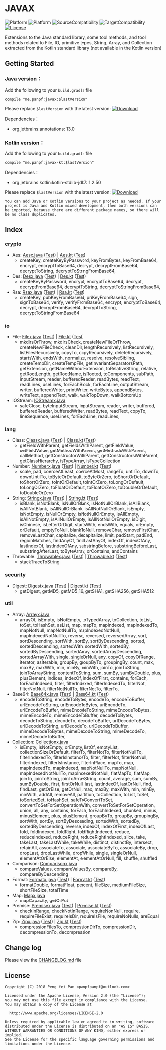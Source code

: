 # JAVAX

![Platform][platform_java_icon]
![Platform][platform_kotlin_icon]
![SourceCompatibility][source_compatibility_icon]
![TargetCompatibility][target_compatibility_icon]
[![License][license_image]][license_link]

Extensions to the Java standard library, some tool methods, and tool methods related to File, IO,
primitive types, String, Array, and Collection extracted from the Kotlin standard library (not available in the Kotlin version)

## Getting Started

### Java version：

Add the following to your `build.gradle` file

```grovvy
compile "me.panpf:javax:$lastVersion"
```

Please replace `$lastVersion` with the latest version: [![Download][VersionBadgeIcon]][VersionBadgeLink]

Dependencies：
* org.jetbrains:annotations: 13.0

### Kotlin version：

Add the following to your `build.gradle` file

```grovvy
compile "me.panpf:javax-kt:$lastVersion"
```

Dependencies：
* org.jetbrains.kotlin:kotlin-stdlib-jdk7: 1.2.50

Please replace `$lastVersion` with the latest version: [![Download][KTVersionBadgeIcon]][KTVersionBadgeLink]

`You can add Java or Kotlin versions to your project as needed. If your project is Java and Kotlin mixed development, then both versions can be imported, because there are different package names, so there will be no class duplicates.`

## Index

### crypto
* Aes: [Aesx.java] ([Test][AesTest.java]) | [Aes.kt] ([Test][AesTest.kt])
    * createKey, createKeyByPassword, keyFromBytes, keyFromBase64, encrypt, encryptToBase64, decrypt,
    decryptFromBase64, decryptToString, decryptToStringFromBase64,
* Des: [Desx.java] ([Test][DesTest.java]) | [Des.kt] ([Test][DesTest.kt])
    * createKeyByPassword, encrypt, encryptToBase64, decrypt, decryptFromBase64, decryptToString, decryptToStringFromBase64,
* Rsa: [Rsax.java] ([Test][RsaTest.java]) | [Rsa.kt] ([Test][RsaTest.kt])
    * createKey, pubKeyFromBase64, priKeyFromBase64, sign, signToBase64, verify, verifyFromBase64,
    encrypt, encryptToBase64, decrypt, decryptFromBase64, decryptToString, decryptToStringFromBase64

### io
* File: [Filex.java] ([Test][FileTest.java]) | [File.kt] ([Test][FileTest.kt])
    * mkdirsOrThrow, mkdirsCheck, createNewFileOrThrow, createNewFileCheck, cleanDir, lengthRecursively,
    listRecursively, listFilesRecursively, copyTo, copyRecursively, deleteRecursively, startsWith, endsWith,
    normalize, resolve, resolveSibling, createTempDir, createTempFile, getInvariantSeparatorsPath, getExtension,
    getNameWithoutExtension, toRelativeString, relative, getRootLength, getRootName, isRooted, toComponents,
    subPath, inputStream, reader, bufferedReader, readBytes, readText, readLines, useLines, forEachBlock,
    forEachLine, outputStream, writer, bufferedWriter, printWriter, writeBytes, appendBytes, writeText,
    appendText, walk, walkTopDown, walkBottomUp
* IOStream: [IOStreamx.java]
    * safeClose, byteInputStream, inputStream, reader, writer, buffered, bufferedReader, bufferedWriter,
    readBytes, readText, copyTo, lineSequence, useLines, forEachLine, readLines,

### lang
* Class: [Classx.java] ([Test][ClassTest.java]) | [Class.kt] ([Test][ClassTest.kt])
    * getFieldWithParent, getFieldsWithParent, getFieldValue, setFieldValue, getMethodWithParent, getMethodsWithParent,
    callMethod, getConstructorWithParent, getConstructorsWithParent, getClassHierarchy, isTypeArray, isTypeCollection
* Number: [Numberx.java] ([Test][NumberTest.java]) | [Number.kt] ([Test][NumberTest.kt])
    * scale, pad, coerceAtLeast, coerceAtMost, rangeTo, untilTo, downTo, downUntilTo, toByteOrDefault, toByteOrZero,
    toShortOrDefault, toShortOrZero, toIntOrDefault, toIntOrZero, toLongOrDefault, toLongOrZero,
    toFloatOrDefault, toFloatOrZero, toDoubleOrDefault, toDoubleOrZero
* String: [Stringx.java] ([Test][StringTest.java]) | [String.kt] ([Test][StringTest.kt])
    * isBlank, isNotBlank, isNullOrBlank, isNotNullOrBlank, isAllBlank, isAllNotBlank, isAllNullOrBlank, isAllNotNullOrBlank,
    isEmpty, isNotEmpty, isNullOrEmpty, isNotNullOrEmpty, isAllEmpty, isAllNotEmpty, isAllNullOrEmpty, isAllNotNullOrEmpty,
    isDigit, isChinese, isLetterOrDigit, startsWith, endsWith, equals, orEmpty, orDefault, emptyToNull, blankToNull,
    removeChar, removeFirstChar, removeLastChar, capitalize, decapitalize, limit, padStart, padEnd, regionMatches,
    findAnyOf, findLastAnyOf, indexOf, indexOfAny, lastIndexOf, lastIndexOfAny, substringBefore, substringBeforeLast,
    substringAfterLast, toByteArray, orContains, andContains
* Throwable: [Throwablex.java] ([Test][ThrowableTest.java]) | [Throwable.kt] ([Test][ThrowableTest.kt])
    * stackTraceToString

### security
* Digest: [Digestx.java] ([Test][DigestTest.java]) | [Digest.kt] ([Test][DigestTest.kt])
    * getDigest, getMD5, getMD5_16, getSHA1, getSHA256, getSHA512

### util
* Array: [Arrayx.java]
    * arrayOf, isEmpty, isNotEmpty, toTypedArray, toCollection, toList, toSet, toHashSet, asList,
    map, mapTo, mapIndexed, mapIndexedTo, mapNotNull, mapNotNullTo, mapIndexedNotNull, mapIndexedNotNullTo,
    reverse, reversed, reversedArray, sort, sortDescending, sortWith, sortBy, sortByDescending, sorted,
    sortedDescending, sortedWith, sortedWith, sortedBy, sortedByDescending, sortedArray, sortedArrayDescending, sortedArrayWith,
    single, singleOrNull, any, copyOf, copyOfRange, iterator, asIterable, groupBy, groupByTo, groupingBy, count, max, maxBy,
    maxWith, min, minBy, minWith, joinTo, joinToString, joinToArrayString, contentToString, sum, sumBy, sumByDouble,
    plus, plusElement, indices, indexOf, indexOfFirst, contains, forEach, forEachIndexed, filter, filterIndexed, filterIndexedTo,
    filterNot, filterNotNull, filterNotNullTo, filterNotTo, filterTo,
* Base64: [Base64x.java] ([Test][Base64Test.java]) | [Base64.kt] ([Test][Base64Test.kt])
    * encodeToString, encodeToBytes, encodeTo, encodeToBuffer, urlEncodeToString, urlEncodeToBytes, urlEncodeTo, urlEncodeToBuffer,
    mimeEncodeToString, mimeEncodeToBytes, mimeEncodeTo, mimeEncodeToBuffer, decodeToBytes, decodeToString, decodeTo, decodeToBuffer,
    urlDecodeToBytes, urlDecodeToString, urlDecodeTo, urlDecodeToBuffer, mimeDecodeToBytes, mimeDecodeToString, mimeDecodeTo, mimeDecodeToBuffer,
* Collection: [Collectionx.java]
    * isEmpty, isNotEmpty, orEmpty, listOf, emptyList, collectionSizeOrDefault, filterTo, filterNotTo, filterNotNullTo,
    filterIndexedTo, filterIsInstanceTo, filter, filterNot, filterNotNull, filterIndexed, filterIsInstance, filterInPlace,
    mapTo, map, mapIndexedTo, mapIndexed, mapNotNullTo, mapNotNull, mapIndexedNotNullTo, mapIndexedNotNull, flatMapTo,
    flatMap, joinTo, joinToString, joinToArrayString, count, average, sum, sumBy, sumByDouble, first, firstOrNull, last,
    lastIndexOf, lastOrNull, find, findLast, getOrElse, getOrNull, max, maxBy, maxWith, min, minBy, minWith, addAll, removeAll,
    partition, toCollection, toList, toSet, toSortedSet, toHashSet, safeToConvertToSet, convertToSetForSetOperationWith,
    convertToSetForSetOperation, union, all, any, contains, forEach, forEachIndexed, chunked, minus, minusElement, plus,
    plusElement, groupByTo, groupBy, groupingBy, sortWith, sortBy, sortByDescending, sortedWith, sortedBy, sortedByDescending,
    reverse, indexOf, indexOfFirst, indexOfLast, fold, foldIndexed, foldRight, foldRightIndexed, reduce, reduceIndexed, reduceRight,
    reduceRightIndexed, slice, take, takeLast, takeLastWhile, takeWhile, distinct, distinctBy, intersect, retainAll, associateTo,
    associate, associateByTo, associateBy, drop, dropLast, dropLastWhile, dropWhile, single, singleOrNull, elementAtOrElse,
    elementAt, elementAtOrNull, fill, shuffle, shuffled
* Comparison: [Comparisonx.java]
    * compareValues, compareValuesBy, compareBy, compareByDescending
* Format: [Formatx.java] ([Test][FormatTest.java]) | [Format.kt] ([Test][FormatTest.kt])
    * formatDouble, formatFloat, percent, fileSize, mediumFileSize, shortFileSize, totalTime
* Map: [Mapx.java]
    * mapCapacity, getOrPut
* Premise: [Premisex.java] ([Test][PremiseTest.java]) | [Premise.kt] ([Test][PremiseTest.kt])
    * checkInRange, checkNotInRange, requireNonNull, require, requireFileExist, requireIsDir, requireIsFile, requireNoNulls, areEqual
* Zip: [Zipx.java] ([Test][ZipTest.java]) | [Zip.kt] ([Test][ZipTest.kt])
    * compressionFilesTo, compressionDirTo, compressionDir, decompressionTo, decompression

## Change log

Please view the [CHANGELOG.md] file


## License
    Copyright (C) 2018 Peng fei Pan <panpfpanpf@outlook.com>

    Licensed under the Apache License, Version 2.0 (the "License");
    you may not use this file except in compliance with the License.
    You may obtain a copy of the License at

      http://www.apache.org/licenses/LICENSE-2.0

    Unless required by applicable law or agreed to in writing, software
    distributed under the License is distributed on an "AS IS" BASIS,
    WITHOUT WARRANTIES OR CONDITIONS OF ANY KIND, either express or implied.
    See the License for the specific language governing permissions and
    limitations under the License.


[platform_java_icon]: https://img.shields.io/badge/Platform-Java-red.svg
[platform_kotlin_icon]: https://img.shields.io/badge/Platform-Kotlin-blue.svg
[license_image]: https://img.shields.io/badge/License-Apache%202-blue.svg
[license_link]: https://www.apache.org/licenses/LICENSE-2.0
[VersionBadgeIcon]: https://api.bintray.com/packages/panpf/maven/javax/images/download.svg
[VersionBadgeLink]:https://bintray.com/panpf/maven/javax/_latestVersion
[KTVersionBadgeIcon]: https://api.bintray.com/packages/panpf/maven/javax-kt/images/download.svg
[KTVersionBadgeLink]:https://bintray.com/panpf/maven/javax-kt/_latestVersion
[CHANGELOG.md]: CHANGELOG.md
[source_compatibility_icon]: https://img.shields.io/badge/SourceCompatibility-1.7-red.svg
[target_compatibility_icon]: https://img.shields.io/badge/TargetCompatibility-1.7-red.svg

[Aesx.java]: https://github.com/panpf/javax/blob/master/javax/src/main/java/me/panpf/javax/crypto/Aesx.java
[AesTest.java]: https://github.com/panpf/javax/blob/master/javax/src/test/java/me/panpf/javax/test/crypto/AesTest.java
[Aes.kt]: https://github.com/panpf/javax/blob/master/javax-kt/src/main/java/me/panpf/javaxkt/crypto/Aes.kt
[AesTest.kt]: https://github.com/panpf/javax/blob/master/javax-kt/src/test/java/me/panpf/javaxkt/test/crypto/AesTest.kt

[Desx.java]: https://github.com/panpf/javax/blob/master/javax/src/main/java/me/panpf/javax/crypto/Desx.java
[DesTest.java]: https://github.com/panpf/javax/blob/master/javax/src/test/java/me/panpf/javax/test/crypto/DesTest.java
[Des.kt]: https://github.com/panpf/javax/blob/master/javax-kt/src/main/java/me/panpf/javaxkt/crypto/Des.kt
[DesTest.kt]: https://github.com/panpf/javax/blob/master/javax-kt/src/test/java/me/panpf/javaxkt/test/crypto/DesTest.kt

[Rsax.java]: https://github.com/panpf/javax/blob/master/javax/src/main/java/me/panpf/javax/crypto/Rsax.java
[RsaTest.java]: https://github.com/panpf/javax/blob/master/javax/src/test/java/me/panpf/javax/test/crypto/RsaTest.java
[Rsa.kt]: https://github.com/panpf/javax/blob/master/javax-kt/src/main/java/me/panpf/javaxkt/crypto/Rsa.kt
[RsaTest.kt]: https://github.com/panpf/javax/blob/master/javax-kt/src/test/java/me/panpf/javaxkt/test/crypto/RsaTest.kt

[Filex.java]: https://github.com/panpf/javax/blob/master/javax/src/main/java/me/panpf/javax/io/Filex.java
[FileTest.java]: https://github.com/panpf/javax/blob/master/javax/src/test/java/me/panpf/javax/test/io/FileTest.java
[File.kt]: https://github.com/panpf/javax/blob/master/javax-kt/src/main/java/me/panpf/javaxkt/io/File.kt
[FileTest.kt]: https://github.com/panpf/javax/blob/master/javax-kt/src/test/java/me/panpf/javaxkt/test/io/FileTest.kt

[IOStreamx.java]: https://github.com/panpf/javax/blob/master/javax/src/main/java/me/panpf/javax/io/IOStreamx.java

[Classx.java]: https://github.com/panpf/javax/blob/master/javax/src/main/java/me/panpf/javax/lang/Classx.java
[ClassTest.java]: https://github.com/panpf/javax/blob/master/javax/src/test/java/me/panpf/javax/test/lang/ClassTest.java
[Class.kt]: https://github.com/panpf/javax/blob/master/javax-kt/src/main/java/me/panpf/javaxkt/lang/Class.kt
[ClassTest.kt]: https://github.com/panpf/javax/blob/master/javax-kt/src/test/java/me/panpf/javaxkt/test/lang/ClassTest.kt

[Numberx.java]: https://github.com/panpf/javax/blob/master/javax/src/main/java/me/panpf/javax/lang/Numberx.java
[NumberTest.java]: https://github.com/panpf/javax/blob/master/javax/src/test/java/me/panpf/javax/test/lang/NumberTest.java
[Number.kt]: https://github.com/panpf/javax/blob/master/javax-kt/src/main/java/me/panpf/javaxkt/lang/Number.kt
[NumberTest.kt]: https://github.com/panpf/javax/blob/master/javax-kt/src/test/java/me/panpf/javaxkt/test/lang/NumberTest.kt

[Stringx.java]: https://github.com/panpf/javax/blob/master/javax/src/main/java/me/panpf/javax/lang/Stringx.java
[StringTest.java]: https://github.com/panpf/javax/blob/master/javax/src/test/java/me/panpf/javax/test/lang/StringTest.java
[String.kt]: https://github.com/panpf/javax/blob/master/javax-kt/src/main/java/me/panpf/javaxkt/lang/String.kt
[StringTest.kt]: https://github.com/panpf/javax/blob/master/javax-kt/src/test/java/me/panpf/javaxkt/test/lang/StringTest.kt

[Throwablex.java]: https://github.com/panpf/javax/blob/master/javax/src/main/java/me/panpf/javax/lang/Throwablex.java
[ThrowableTest.java]: https://github.com/panpf/javax/blob/master/javax/src/test/java/me/panpf/javax/test/lang/ThrowableTest.java
[Throwable.kt]: https://github.com/panpf/javax/blob/master/javax-kt/src/main/java/me/panpf/javaxkt/lang/Throwable.kt
[ThrowableTest.kt]: https://github.com/panpf/javax/blob/master/javax-kt/src/test/java/me/panpf/javaxkt/test/lang/ThrowableTest.kt

[Digestx.java]: https://github.com/panpf/javax/blob/master/javax/src/main/java/me/panpf/javax/security/Digestx.java
[DigestTest.java]: https://github.com/panpf/javax/blob/master/javax/src/test/java/me/panpf/javax/test/security/DigestTest.java
[Digest.kt]: https://github.com/panpf/javax/blob/master/javax-kt/src/main/java/me/panpf/javaxkt/security/Digest.kt
[DigestTest.kt]: https://github.com/panpf/javax/blob/master/javax-kt/src/test/java/me/panpf/javaxkt/test/security/DigestTest.kt

[Arrayx.java]: https://github.com/panpf/javax/blob/master/javax/src/main/java/me/panpf/javax/util/Arrayx.java

[Base64x.java]: https://github.com/panpf/javax/blob/master/javax/src/main/java/me/panpf/javax/util/Base64x.java
[Base64Test.java]: https://github.com/panpf/javax/blob/master/javax/src/test/java/me/panpf/javax/test/util/Base64Test.java
[Base64.kt]: https://github.com/panpf/javax/blob/master/javax-kt/src/main/java/me/panpf/javaxkt/util/Base64.kt
[Base64Test.kt]: https://github.com/panpf/javax/blob/master/javax-kt/src/test/java/me/panpf/javaxkt/test/util/Base64Test.kt

[Collectionx.java]: https://github.com/panpf/javax/blob/master/javax/src/main/java/me/panpf/javax/util/Collectionx.java

[Comparisonx.java]: https://github.com/panpf/javax/blob/master/javax/src/main/java/me/panpf/javax/util/Comparisonx.java

[Formatx.java]: https://github.com/panpf/javax/blob/master/javax/src/main/java/me/panpf/javax/util/Formatx.java
[FormatTest.java]: https://github.com/panpf/javax/blob/master/javax/src/test/java/me/panpf/javax/test/util/FormatTest.java
[Format.kt]: https://github.com/panpf/javax/blob/master/javax-kt/src/main/java/me/panpf/javaxkt/util/Format.kt
[FormatTest.kt]: https://github.com/panpf/javax/blob/master/javax-kt/src/test/java/me/panpf/javaxkt/test/util/FormatTest.kt

[Mapx.java]: https://github.com/panpf/javax/blob/master/javax/src/main/java/me/panpf/javax/util/Mapx.java

[Premisex.java]: https://github.com/panpf/javax/blob/master/javax/src/main/java/me/panpf/javax/util/Premisex.java
[PremiseTest.java]: https://github.com/panpf/javax/blob/master/javax/src/test/java/me/panpf/javax/test/util/PremiseTest.java
[Premise.kt]: https://github.com/panpf/javax/blob/master/javax-kt/src/main/java/me/panpf/javaxkt/util/Premise.kt
[PremiseTest.kt]: https://github.com/panpf/javax/blob/master/javax-kt/src/test/java/me/panpf/javaxkt/test/util/PremiseTest.kt

[Zipx.java]: https://github.com/panpf/javax/blob/master/javax/src/main/java/me/panpf/javax/util/Zipx.java
[ZipTest.java]: https://github.com/panpf/javax/blob/master/javax/src/test/java/me/panpf/javax/test/util/ZipTest.java
[Zip.kt]: https://github.com/panpf/javax/blob/master/javax-kt/src/main/java/me/panpf/javaxkt/util/Zip.kt
[ZipTest.kt]: https://github.com/panpf/javax/blob/master/javax-kt/src/test/java/me/panpf/javaxkt/test/util/ZipTest.kt

